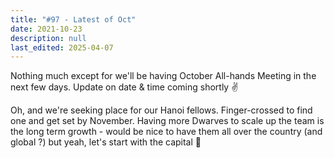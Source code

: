 ```yaml
---
title: "#97 - Latest of Oct"
date: 2021-10-23
description: null
last_edited: 2025-04-07
---
```


Nothing much except for we'll be having October All-hands Meeting in the next few days. Update on date & time coming shortly ✌️

Oh, and we're seeking place for our Hanoi fellows. Finger-crossed to find one and get set by November. Having more Dwarves to scale up the team is the long term growth - would be nice to have them all over the country (and global ?) but yeah, let's start with the capital 🌿
